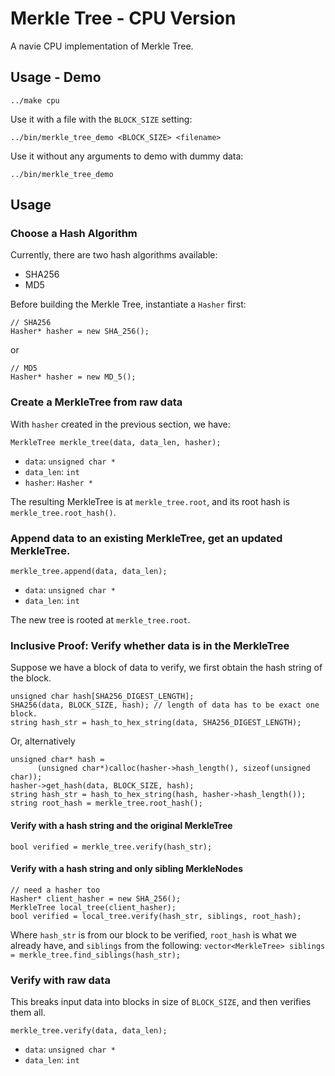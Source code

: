 # Merkle Tree - CPU Version
A navie CPU implementation of Merkle Tree.

## Usage - Demo
```
../make cpu
```

Use it with a file with the `BLOCK_SIZE` setting:
```
../bin/merkle_tree_demo <BLOCK_SIZE> <filename>
```

Use it without any arguments to demo with dummy data:
```
../bin/merkle_tree_demo 
```

## Usage
### Choose a Hash Algorithm
Currently, there are two hash algorithms available:
- SHA256
- MD5

Before building the Merkle Tree, instantiate a `Hasher` first:
```
// SHA256
Hasher* hasher = new SHA_256();
```
or
```
// MD5
Hasher* hasher = new MD_5();
```

### Create a MerkleTree from raw data
With `hasher` created in the previous section, we have:

`MerkleTree merkle_tree(data, data_len, hasher);`
- `data`: `unsigned char *`
- `data_len`: `int`
- `hasher`: `Hasher *`

The resulting MerkleTree is at `merkle_tree.root`, and its root hash is
`merkle_tree.root_hash()`.

### Append data to an existing MerkleTree, get an updated MerkleTree.
`merkle_tree.append(data, data_len);`
- `data`: `unsigned char *`
- `data_len`: `int`

The new tree is rooted at `merkle_tree.root`.

### Inclusive Proof: Verify whether data is in the MerkleTree
Suppose we have a block of data to verify, we first obtain the hash string
of the block.
```
unsigned char hash[SHA256_DIGEST_LENGTH];
SHA256(data, BLOCK_SIZE, hash); // length of data has to be exact one block.
string hash_str = hash_to_hex_string(data, SHA256_DIGEST_LENGTH);
```

Or, alternatively
```
unsigned char* hash =
      (unsigned char*)calloc(hasher->hash_length(), sizeof(unsigned char));
hasher->get_hash(data, BLOCK_SIZE, hash);
string hash_str = hash_to_hex_string(hash, hasher->hash_length());
string root_hash = merkle_tree.root_hash();
```

#### Verify with a hash string and the original MerkleTree
`bool verified = merkle_tree.verify(hash_str);`

#### Verify with a hash string and only sibling MerkleNodes
```
// need a hasher too
Hasher* client_hasher = new SHA_256();
MerkleTree local_tree(client_hasher);
bool verified = local_tree.verify(hash_str, siblings, root_hash);
```
Where `hash_str` is from our block to be verified, `root_hash` is what
we already have, and `siblings` from the following:
`vector<MerkleTree> siblings = merkle_tree.find_siblings(hash_str);`

### Verify with raw data
This breaks input data into blocks in size of `BLOCK_SIZE`, and then
verifies them all.

`merkle_tree.verify(data, data_len);`
- `data`: `unsigned char *`
- `data_len`: `int`
